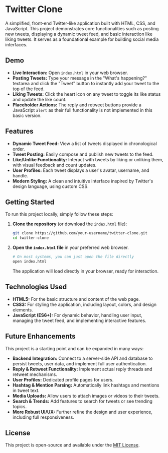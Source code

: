 # Twitter Clone

A simplified, front-end Twitter-like application built with HTML, CSS, and JavaScript. This project demonstrates core functionalities such as posting new tweets, displaying a dynamic tweet feed, and basic interaction like liking tweets. It serves as a foundational example for building social media interfaces.

## Demo

*   **Live Interaction:** Open `index.html` in your web browser.
*   **Posting Tweets:** Type your message in the "What's happening?" textarea and click the "Tweet" button to instantly add your tweet to the top of the feed.
*   **Liking Tweets:** Click the heart icon on any tweet to toggle its like status and update the like count.
*   **Placeholder Actions:** The reply and retweet buttons provide a JavaScript `alert` as their full functionality is not implemented in this basic version.

## Features

*   **Dynamic Tweet Feed:** View a list of tweets displayed in chronological order.
*   **Tweet Posting:** Easily compose and publish new tweets to the feed.
*   **Like/Unlike Functionality:** Interact with tweets by liking or unliking them, with visual feedback and count updates.
*   **User Profiles:** Each tweet displays a user's avatar, username, and handle.
*   **Modern Styling:** A clean and intuitive interface inspired by Twitter's design language, using custom CSS.

## Getting Started

To run this project locally, simply follow these steps:

1.  **Clone the repository** (or download the `index.html` file):
    ```bash
    git clone https://github.com/your-username/twitter-clone.git
    cd twitter-clone
    ```
2.  **Open the `index.html` file** in your preferred web browser.
    ```bash
    # On most systems, you can just open the file directly
    open index.html
    ```
    The application will load directly in your browser, ready for interaction.

## Technologies Used

*   **HTML5:** For the basic structure and content of the web page.
*   **CSS3:** For styling the application, including layout, colors, and design elements.
*   **JavaScript (ES6+):** For dynamic behavior, handling user input, managing the tweet feed, and implementing interactive features.

## Future Enhancements

This project is a starting point and can be expanded in many ways:

*   **Backend Integration:** Connect to a server-side API and database to persist tweets, user data, and implement full user authentication.
*   **Reply & Retweet Functionality:** Implement actual reply threads and retweet mechanisms.
*   **User Profiles:** Dedicated profile pages for users.
*   **Hashtag & Mention Parsing:** Automatically link hashtags and mentions in tweet text.
*   **Media Uploads:** Allow users to attach images or videos to their tweets.
*   **Search & Trends:** Add features to search for tweets or see trending topics.
*   **More Robust UI/UX:** Further refine the design and user experience, including full responsiveness.

## License

This project is open-source and available under the [MIT License](LICENSE).